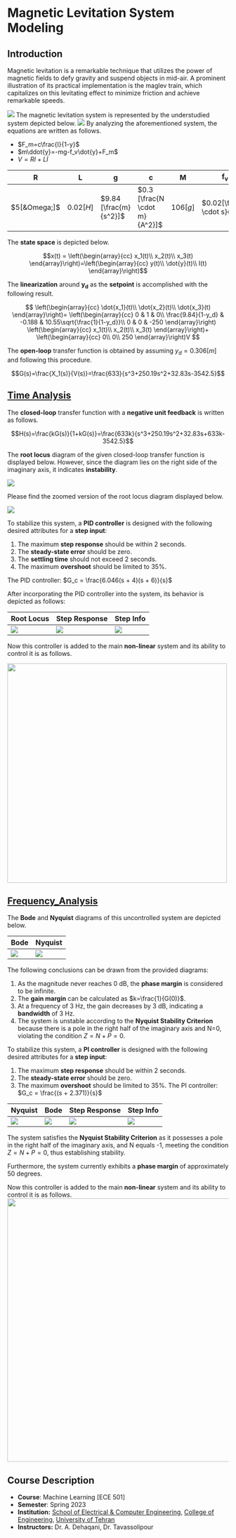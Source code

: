 # Magnetic Levitation System Modeling
## Introduction
Magnetic levitation is a remarkable technique that utilizes the power of magnetic fields to defy gravity and suspend objects in mid-air. A prominent illustration of its practical implementation is the maglev train, which capitalizes on this levitating effect to minimize friction and achieve remarkable speeds.

<img src="./doc/train.PNG">
The magnetic levitation system is represented by the understudied system depicted below.

<img src="./doc/levitation_system.jpg">
By analyzing the aforementioned system, the equations are written as follows.

* $F_m=c\frac{I}{1-y}$
* $m\ddot{y}=-mg-f_v\dot{y}+F_m$
* $V=RI+L\dot{I}$

| R | L | g | c | M | f<sub>v</sub> |
| --- | --- | --- | ---| --- | --- |
| $5[&Omega;]$ | $0.02[H]$ | $9.84  [\frac{m}{s^2}]$ | $0.3 [\frac{N \cdot m}{A^2}]$ | $106[g]$ | $0.02[\frac{N \cdot s}{m}]$ |

The **state space** is depicted below.

$$x(t) = \left(\begin{array}{cc} 
x_1(t)\\
x_2(t)\\
x_3(t)
\end{array}\right)=\left(\begin{array}{cc} 
y(t)\\
\dot{y}(t)\\
I(t)
\end{array}\right)$$

The **linearization** around **y<sub>d</sub>** as the **setpoint** is accomplished with the following result.

$$
\left(\begin{array}{cc} 
\dot{x_1}(t)\\
\dot{x_2}(t)\\
\dot{x_3}(t)
\end{array}\right)=
\left(\begin{array}{cc} 
0 & 1 & 0\\
\frac{9.84}{1-y_d} & -0.188 & 10.55\sqrt{\frac{1}{1-y_d}}\\
0 & 0 & -250
\end{array}\right)
\left(\begin{array}{cc} 
x_1(t)\\
x_2(t)\\
x_3(t)
\end{array}\right)+
\left(\begin{array}{cc} 
0\\
0\\
250
\end{array}\right)V
$$

The **open-loop** transfer function is obtained by assuming $y_d = 0.306[m]$ and following this procedure.

$$G(s)=\frac{X_1(s)}{V(s)}=\frac{633}{s^3+250.19s^2+32.83s-3542.5}$$

## [Time Analysis](https://github.com/fardinabbasi/Electromagnetic_Levitation_System_Modeling/tree/main/Time_Analysis)

The **closed-loop** transfer function with a **negative unit feedback** is written as follows.

$$H(s)=\frac{kG(s)}{1+kG(s)}=\frac{633k}{s^3+250.19s^2+32.83s+633k-3542.5}$$

The **root locus** diagram of the given closed-loop transfer function is displayed below. However, since the diagram lies on the right side of the imaginary axis, it indicates **instability**.

<img src="./doc/rlocus1.PNG">

Please find the zoomed version of the root locus diagram displayed below.

<img src="./doc/zoom.PNG">

To stabilize this system, a **PID controller** is designed with the following desired attributes for a **step input**:

1. The maximum **step response** should be within 2 seconds.
2. The **steady-state error** should be zero.
3. The **settling time** should not exceed 2 seconds.
4. The maximum **overshoot** should be limited to 35%.

The PID controller: $G_c = \frac{6.046(s + 4)(s + 6)}{s}$

After incorporating the PID controller into the system, its behavior is depicted as follows:

| Root Locus | Step Response | Step Info |
| --- | --- | --- |
| <img src="./doc/rlocus2.jpg"> | <img src="./doc/step.jpg"> | <img src="./doc/info.jpg"> |

Now this controller is added to the main **non-linear** system and its ability to control it is as follows.

<img src="./doc/3d.gif" width="500" height="500">

## [Frequency_Analysis](https://github.com/fardinabbasi/Electromagnetic_Levitation_System_Modeling/tree/main/Frequency_Analysis)

The **Bode** and **Nyquist** diagrams of this uncontrolled system are depicted below.

| Bode | Nyquist |
| --- | --- |
| <img src="./doc/bode1.jpg"> | <img src="./doc/nyquist.jpg"> |

The following conclusions can be drawn from the provided diagrams:
1. As the magnitude never reaches 0 dB, the **phase margin** is considered to be infinite.
2. The **gain margin** can be calculated as $k=\frac{1}{G(0)}$.
3. At a frequency of 3 Hz, the gain decreases by 3 dB, indicating a **bandwidth** of 3 Hz.
4. The system is unstable according to the **Nyquist Stability Criterion** because there is a pole in the right half of the imaginary axis and N=0, violating the condition $Z=N+P=0$.

To stabilize this system, a **PI controller** is designed with the following desired attributes for a **step input**:

1. The maximum **step response** should be within 2 seconds.
2. The **steady-state error** should be zero.
3. The maximum **overshoot** should be limited to 35%.
The PI controller: $G_c = \frac{(s + 2.371)}{s}$

| Nyquist | Bode | Step Response | Step Info |
| --- | --- | --- | --- |
| <img src="./doc/nyquist2.jpg"> | <img src="./doc/bode4.jpg"> | <img src="./doc/step_responcef.jpg"> | <img src="./doc/info2.PNG"> |

The system satisfies the **Nyquist Stability Criterion** as it possesses a pole in the right half of the imaginary axis, and N equals -1, meeting the condition $Z = N + P = 0$, thus establishing stability.

Furthermore, the system currently exhibits a **phase margin** of approximately 50 degrees.

Now this controller is added to the main **non-linear** system and its ability to control it is as follows.
<img src="./doc/3d.gif" width="600" height="600">

## Course Description
- **Course**: Machine Learning [ECE 501]
- **Semester**: Spring 2023
- **Institution:** [School of Electrical & Computer Engineering](https://ece.ut.ac.ir/en/), [College of Engineering](https://eng.ut.ac.ir/en), [University of Tehran](https://ut.ac.ir/en)
- **Instructors:** Dr. A. Dehaqani, Dr. Tavassolipour
